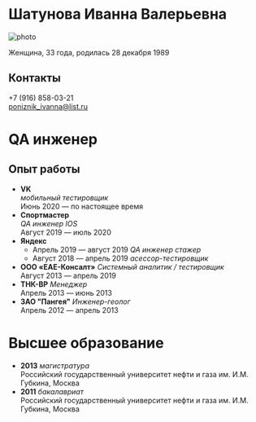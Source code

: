 # Шатунова Иванна Валерьевна

![photo](https://www.evernote.com/l/AWC93HysB9NEPa8i0OviGfMVTcs53tfk5Hg)

Женщина, 33 года, родилась 28 декабря 1989
## Контакты
+7 (916) 858-03-21 <br/>
poniznik_ivanna@list.ru
# QA инженер
## Опыт работы
- **VK**<br/> *мобильный тестировщик*<br/>
Июнь 2020 — по настоящее время 
- **Спортмастер**<br/> *QA инженер IOS*<br/>
Август 2019 — июль 2020 
- **Яндекс**<br/>
  - Апрель 2019 — август 2019 *QA инженер стажер*
  - Август 2018 — апрель 2019 *асессор-тестировщик*
- **OOO «ЕАЕ-Консалт»** *Системный аналитик / тестировщик*<br/>
  Август 2013 — апрель 2019 
- **ТНК-BP** *Менеджер*<br/>
  Апрель 2013 — июнь 2013 
- **ЗАО "Пангея"** *Инженер-геолог*<br/>
  Апрель 2012 — апрель 2013 

# Высшее образование
 - **2013** *магистратура*<br/> Российский государственный университет нефти и газа им. И.М. Губкина, Москва<br/> 
- **2011** *бакалавриат* <br/> Российский государственный университет нефти и газа им. И.М. Губкина, Москва<br/> 

